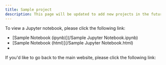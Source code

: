 ```yaml
---
title: Sample project
description: This page will be updated to add new projects in the future.
---
```


To view a Jupyter notebook, please click the following link:
- [Sample Notebook (ipynb)](/Sample Jupyter Notebook.ipynb)
- [Sample Notebook (html)](/Sample Jupyter Notebook.html)
-

If you'd like to go back to the main website, please click the following link:
